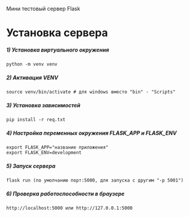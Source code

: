 Мини тестовый сервер Flask

# Установка сервера

##### 1) Установка виртуального окружения

    python -m venv venv

##### 2) Активация VENV

    source venv/bin/activate # для windows вместо "bin" - "Scripts" 

##### 3) Установка зависимостей
    
    pip install -r req.txt

##### 4) Настройка переменных окружения FLASK_APP и FLASK_ENV
    
    export FLASK_APP="название приложения"
    export FLASK_ENV=development

##### 5) Запуск сервера
    
    flask run (по умолчанию порт:5000, для запуска с другим "-p 5001")

##### 6) Проверка работоспособности в браузере

    http://localhost:5000 или http://127.0.0.1:5000
    
